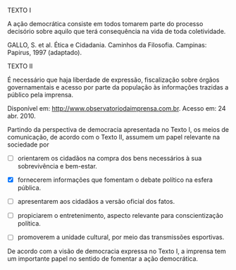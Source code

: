 

TEXTO I

A ação democrática consiste em todos tomarem parte do processo decisório sobre aquilo que terá consequência na vida de toda coletividade.

GALLO, S. et al. Ética e Cidadania. Caminhos da Filosofia. Campinas: Papirus, 1997 (adaptado).

TEXTO II

É necessário que haja liberdade de expressão, fiscalização sobre órgãos governamentais e acesso por parte da população às informações trazidas a público pela imprensa.

Disponível em: http://www.observatoriodaimprensa.com.br. Acesso em: 24 abr. 2010.

Partindo da perspectiva de democracia apresentada no Texto I, os meios de comunicação, de acordo com o Texto II, assumem um papel relevante na sociedade por



- [ ] orientarem os cidadãos na compra dos bens necessários à sua sobrevivência e bem-estar.
- [x] fornecerem informações que fomentam o debate político na esfera pública.
- [ ] apresentarem aos cidadãos a versão oficial dos fatos.
- [ ] propiciarem o entretenimento, aspecto relevante para conscientização política.
- [ ] promoverem a unidade cultural, por meio das transmissões esportivas.


De acordo com a visão de democracia expressa no Texto I, a imprensa tem um importante papel no sentido de fomentar a ação democrática.
